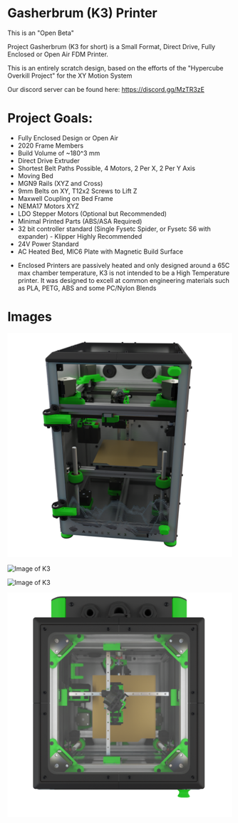 # Gasherbrum (K3) Printer

This is an "Open Beta"

Project Gasherbrum (K3 for short) is a Small Format, Direct Drive, Fully Enclosed or Open Air FDM Printer.

This is an entirely scratch design, based on the efforts of the "Hypercube Overkill Project" for the XY Motion System

Our discord server can be found here: https://discord.gg/MzTR3zE


# Project Goals:
- Fully Enclosed Design or Open Air
- 2020 Frame Members
- Build Volume of ~180^3 mm
- Direct Drive Extruder
- Shortest Belt Paths Possible, 4 Motors, 2 Per X, 2 Per Y Axis
- Moving Bed
- MGN9 Rails (XYZ and Cross)
- 9mm Belts on XY, T12x2 Screws to Lift Z
- Maxwell Coupling on Bed Frame
- NEMA17 Motors XYZ
- LDO Stepper Motors (Optional but Recommended)
- Minimal Printed Parts (ABS/ASA Required)
- 32 bit controller standard (Single Fysetc Spider, or Fysetc S6 with expander) - Klipper Highly Recommended
- 24V Power Standard
- AC Heated Bed, MIC6 Plate with Magnetic Build Surface

* Enclosed Printers are passively heated and only designed around a 65C max chamber temperature, K3 is not intended to be a High Temperature printer. It was designed to excell at common engineering materials such as PLA, PETG, ABS and some PC/Nylon Blends

# Images
 ![Image of K3](Images/renders/front_view.png?raw=true)
  
 ![Image of K3](Images/renders/inside_view.png?raw=true) 

 ![Image of K3](Images/renders/inside_view_ascender.png?raw=true)

 ![Image of K3](Images/renders/top_view.png?raw=true) 



